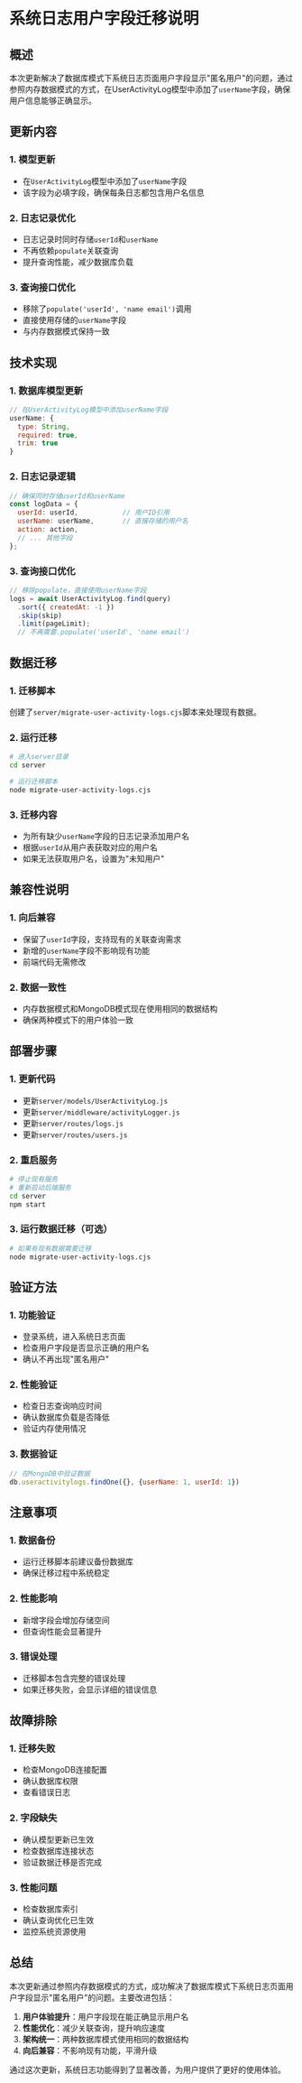 # 系统日志用户字段迁移说明

## 概述

本次更新解决了数据库模式下系统日志页面用户字段显示"匿名用户"的问题，通过参照内存数据模式的方式，在UserActivityLog模型中添加了`userName`字段，确保用户信息能够正确显示。

## 更新内容

### 1. 模型更新
- 在`UserActivityLog`模型中添加了`userName`字段
- 该字段为必填字段，确保每条日志都包含用户名信息

### 2. 日志记录优化
- 日志记录时同时存储`userId`和`userName`
- 不再依赖`populate`关联查询
- 提升查询性能，减少数据库负载

### 3. 查询接口优化
- 移除了`populate('userId', 'name email')`调用
- 直接使用存储的`userName`字段
- 与内存数据模式保持一致

## 技术实现

### 1. 数据库模型更新
```javascript
// 在UserActivityLog模型中添加userName字段
userName: {
  type: String,
  required: true,
  trim: true
}
```

### 2. 日志记录逻辑
```javascript
// 确保同时存储userId和userName
const logData = {
  userId: userId,           // 用户ID引用
  userName: userName,       // 直接存储的用户名
  action: action,
  // ... 其他字段
};
```

### 3. 查询接口优化
```javascript
// 移除populate，直接使用userName字段
logs = await UserActivityLog.find(query)
  .sort({ createdAt: -1 })
  .skip(skip)
  .limit(pageLimit);
  // 不再需要.populate('userId', 'name email')
```

## 数据迁移

### 1. 迁移脚本
创建了`server/migrate-user-activity-logs.cjs`脚本来处理现有数据。

### 2. 运行迁移
```bash
# 进入server目录
cd server

# 运行迁移脚本
node migrate-user-activity-logs.cjs
```

### 3. 迁移内容
- 为所有缺少`userName`字段的日志记录添加用户名
- 根据`userId`从用户表获取对应的用户名
- 如果无法获取用户名，设置为"未知用户"

## 兼容性说明

### 1. 向后兼容
- 保留了`userId`字段，支持现有的关联查询需求
- 新增的`userName`字段不影响现有功能
- 前端代码无需修改

### 2. 数据一致性
- 内存数据模式和MongoDB模式现在使用相同的数据结构
- 确保两种模式下的用户体验一致

## 部署步骤

### 1. 更新代码
- 更新`server/models/UserActivityLog.js`
- 更新`server/middleware/activityLogger.js`
- 更新`server/routes/logs.js`
- 更新`server/routes/users.js`

### 2. 重启服务
```bash
# 停止现有服务
# 重新启动后端服务
cd server
npm start
```

### 3. 运行数据迁移（可选）
```bash
# 如果有现有数据需要迁移
node migrate-user-activity-logs.cjs
```

## 验证方法

### 1. 功能验证
- 登录系统，进入系统日志页面
- 检查用户字段是否显示正确的用户名
- 确认不再出现"匿名用户"

### 2. 性能验证
- 检查日志查询响应时间
- 确认数据库负载是否降低
- 验证内存使用情况

### 3. 数据验证
```javascript
// 在MongoDB中验证数据
db.useractivitylogs.findOne({}, {userName: 1, userId: 1})
```

## 注意事项

### 1. 数据备份
- 运行迁移脚本前建议备份数据库
- 确保迁移过程中系统稳定

### 2. 性能影响
- 新增字段会增加存储空间
- 但查询性能会显著提升

### 3. 错误处理
- 迁移脚本包含完整的错误处理
- 如果迁移失败，会显示详细的错误信息

## 故障排除

### 1. 迁移失败
- 检查MongoDB连接配置
- 确认数据库权限
- 查看错误日志

### 2. 字段缺失
- 确认模型更新已生效
- 检查数据库连接状态
- 验证数据迁移是否完成

### 3. 性能问题
- 检查数据库索引
- 确认查询优化已生效
- 监控系统资源使用

## 总结

本次更新通过参照内存数据模式的方式，成功解决了数据库模式下系统日志页面用户字段显示"匿名用户"的问题。主要改进包括：

1. **用户体验提升**：用户字段现在能正确显示用户名
2. **性能优化**：减少关联查询，提升响应速度
3. **架构统一**：两种数据库模式使用相同的数据结构
4. **向后兼容**：不影响现有功能，平滑升级

通过这次更新，系统日志功能得到了显著改善，为用户提供了更好的使用体验。
